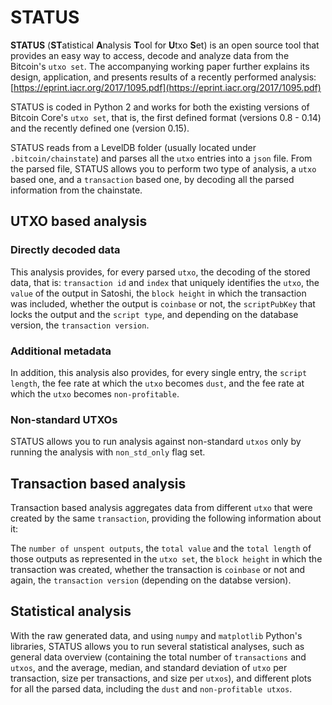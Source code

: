 # STATUS

**STATUS** (**ST**atistical **A**nalysis **T**ool for **U**txo **S**et) is an open source tool that provides an easy way to access, decode and analyze data from the Bitcoin's `utxo set`. The accompanying working paper further explains its design, application, and presents results of a recently performed analysis: [https://eprint.iacr.org/2017/1095.pdf](https://eprint.iacr.org/2017/1095.pdf)


STATUS is coded in Python 2 and works for both the existing versions of Bitcoin Core's `utxo set`, that is, the first defined format (versions 0.8 - 0.14) and the recently defined one (version 0.15). 

STATUS reads from a LevelDB folder (usually located under `.bitcoin/chainstate`) and parses all the `utxo` entries into a `json` file. From the parsed file, STATUS allows you to perform two type of analysis, a `utxo` based one, and a `transaction` based one, by decoding all the parsed information from the chainstate. 

## UTXO based analysis

### Directly decoded data

This analysis provides, for every parsed `utxo`, the decoding of the stored data, that is: `transaction id` and `index` that uniquely identifies the `utxo`, the `value` of the output in Satoshi, the `block height` in which the transaction was included, whether the output is `coinbase` or not, the `scriptPubKey` that locks the output and the `script type`, and depending on the database version, the `transaction version`.

### Additional metadata

In addition, this analysis also provides, for every single entry, the `script length`, the fee rate at which the `utxo` becomes `dust`, and the fee rate at which the `utxo` becomes `non-profitable`.

### Non-standard UTXOs

STATUS allows you to run analysis against non-standard `utxos` only by running the analysis with `non_std_only` flag set.

## Transaction based analysis

Transaction based analysis aggregates data from different `utxo` that were created by the same `transaction`, providing the following information about it:

The `number of unspent outputs`, the `total value` and the `total length` of those outputs as represented in the `utxo set`, the `block height` in which the transaction was created, whether the transaction is `coinbase` or not and again, the `transaction version` (depending on the databse version).

## Statistical analysis

With the raw generated data, and using `numpy` and `matplotlib` Python's libraries, STATUS allows you to run several statistical analyses, such as general data overview (containing the total number of `transactions` and `utxos`, and the average, median, and standard deviation of `utxo` per transaction, size per transactions, and size per `utxos`), and different plots for all the parsed data, including the `dust` and `non-profitable utxos`. 
